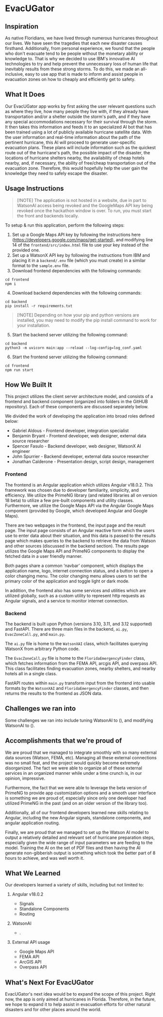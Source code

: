 # EvacUGator

## Inspiration

As native Floridians, we have lived through numerous hurricanes throughout our lives. We have seen the tragedies that each new disaster causes firsthand. Additionally, from personal experience, we found that the people who don't evacuate tend to be people without the monetary ability or knowledge to. That is why we decided to use IBM's innovative AI technologies to try and help prevent the unnecessary loss of human life that inevitably results from these strong storms. To do this, we made an all-inclusive, easy to use app that is made to inform and assist people in evacuation zones on how to cheaply and efficiently get to safety.

## What It Does

Our EvacUGator app works by first asking the user relevant questions such as where they live, how many people they live with, if they already have transportation and/or a shelter outside the storm's path, and if they have any special accommodations necessary for their survival through the storm. It then takes this information and feeds it to an specialized AI bot that has been trained using a lot of publicly available hurricane satellite data. With the user information and real-time information about the path of the pertinent hurricane, this AI will proceed to generate user-specific evacuation plans. These plans will include information such as the quickest route out of the hurricane's path, the possible impact of the disaster, the locations of hurricane shelters nearby, the availability of cheap hotels nearby, and, if necessary, the ability of free/cheap transportation out of the evacuation zone. Therefore, this would hopefully help the user gain the knowledge they need to safely escape the disaster.

## Usage Instructions

> [!NOTE] The application is not hosted in a website, due in part to WatsonAI access being revoked and the GoogleMaps API key being revoked once the hackathon window is over. To run, you must start the front and backends locally.

To setup & run this application, perform the following steps:
1. Set up a Google Maps API key by following the instructions here (https://developers.google.com/maps/get-started), and modifying line 14 of the `frontend/src/index.html` file to use your key instead of the provided one. 
2. Set up a WatsonX API key by following the instructions from IBM and placing it in a `backend/.env` file (which you must create) in a similar format to the `sample.env` file. 
3. Download frontend dependencies with the following commands: 
```
cd frontend 
npm i
```
4. Download backend dependencies with the following commands: 
```
cd backend 
pip install -r requirements.txt
``` 
> [!NOTE] Depending on how your pip and python versions are installed, you may need to modify the pip install command to work for your installation. 
5. Start the backend server utilizing the following command: 
```
cd backend 
python3 -m uvicorn main:app --reload --log-config=log_conf.yaml
```
6. Start the frontend server utilizing the following command: 
```
cd frontend
npm run start
```

## How We Built It

This project utilizes the client server architecture model, and consists of a frontend and backend component (organized into folders in the GitHUB repository). Each of these components are discussed separately below.

We divided the work of developing the application into broad roles defined below:
- Gabriel Aldous - Frontend developer, integration specialist
- Benjamin Bryant - Frontend developer, web designer, external data source researcher
- Spencer Fasulo - Backend developer, web designer, WatsonX AI engineer
- John Spurrier - Backend developer, external data source researcher
- Jonathan Calderone - Presentation design, script design, management

### Frontend

The frontend is an Angular application which utilizes Angular v18.0.2. This framework was chosen due to developer familiarity, simplicity, and efficiency. We utilize the PrimeNG library (and related libraries all on version 18 beta) to utilize a few pre-built components and utility classes. Furthermore, we utilize the Google Maps API via the Angular Google Maps component (provided by Google, which developed Angular and Google Maps). 

There are two webpages in the frontend, the input page and the result page. The input page consists of an Angular reactive form which the users use to enter data about their situation, and this data is passed to the results page which makes queries to the backend to retrieve the data from Watson and other sources (discussed in the backend section). The results page utilizes the Google Maps API and PrimeNG components to display the fetched data in a user friendly manner. 

Both pages share a common ‘navbar’ component, which displays the application name, logo, internet connection status, and a button to open a color changing menu. The color changing menu allows users to set the primary color of the application and toggle light or dark mode. 

In addition, the frontend also has some services and utilities which are utilized globally, such as a custom utility to represent http requests as Angular signals, and a service to monitor internet connection. 

### Backend

The backend is built upon Python (versions 3.10, 3.11, and 3.12 supported) and FastAPI. There are three main files in the backend, `ai.py`, `EvacZoneCall.py`, and `main.py`.

The `ai.py` file is home to the `WatsonXAI` class, which facilitates querying WatsonX from arbitrary Python code. 

The `EvacZoneCall.py` file is home to the `FloridaEmergencyFinder` class, which fetches information from the FEMA API, arcgis API, and overpass API. This class facilitates finding evacuation zones, nearby shelters, and nearby hotels all in a single class.

FastAPI routes within `main.py` transform input from the frontend into usable formats by the `WatsonXAI` and `FloridaEmergencyFinder` classes, and then returns the results to the frontend as JSON data. 

## Challenges we ran into

Some challenges we ran into include tuning WatsonAI to (), and modifying WatsonAI to (). 

## Accomplishments that we're proud of

We are proud that we managed to integrate smoothly with so many external data sources (Watson, FEMA, etc). Managing all these external connections was no small feat, and the project would quickly become extremely disorganized. The fact we were able to organize all of these external services in an organized manner while under a time crunch is, in our opinion, impressive. 


Furthermore, the fact that we were able to leverage the beta version of PrimeNG to provide app customization options and a smooth user interface is something we are proud of, especially since only one developer had utilized PrimeNG in the past (and on an older version of the library too).

Additionally, all of our frontend developers learned new skills relating to Angular, including the new Angular signals, standalone components, and angular application routing. 

Finally, we are proud that we managed to set up the Watson AI model to output a relatively detailed and relevant set of hurricane preparation steps, especially given the wide range of input parameters we are feeding to the model. Training the AI on the set of PDF files and then having the AI generate non-gibberish output is something which took the better part of 8 hours to achieve, and was well worth it. 

## What We Learned

Our developers learned a variety of skills, including but not limited to:

1. Angular v18.0.2
    - Signals
    - Standalone Components
    - Routing

2. WatsonAI 
    - .

3. External API usage
    - Google Maps API
    - FEMA API
    - ArcGIS API
    - Overpass API

## What's Next For EvacUGator

EvacUGator's next idea would be to expand the scope of this project. Right now, the app is only aimed at hurricanes in Florida. Therefore, in the future, we hope to expand it to help assist in evacuation efforts for other natural disasters and for other places around the world.
